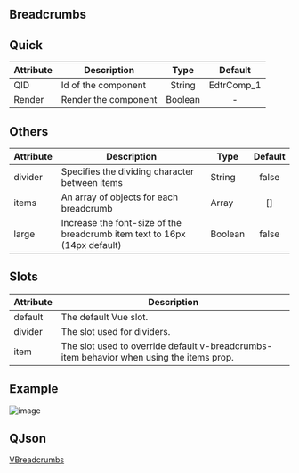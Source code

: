 ## Breadcrumbs

## Quick

| Attribute | Description          |  Type   |  Default   |
| --------- | -------------------- | :-----: | :--------: |
| QID       | Id of the component  | String  | EdtrComp_1 |
| Render    | Render the component | Boolean |     -      |

## Others

| Attribute | Description                                                  | Type    | Default |
| --------- | ------------------------------------------------------------ | ------- | :-----: |
| divider   | Specifies the dividing character between items               | String  |  false  |
| items     | An array of objects for each breadcrumb                      | Array   |   []    |
| large     | Increase the font-size of the breadcrumb item text to 16px (14px default) | Boolean |  false  |

## 

## Slots

| Attribute | Description                                                  |
| --------- | ------------------------------------------------------------ |
| default   | The default Vue slot.                                        |
| divider   | The slot used for dividers.                                  |
| item      | The slot used to override default v-breadcrumbs-item behavior when using the items prop. |


## Example

![image](https://cdn.softtech.com.tr/ngsp-quick/nemo/dev/mdImages/VBreadcrumbs/vbreadcrumbs.png)


## QJson
<a href="" onclick="this.href='?q=qjsons/breadcrumbs.qjson'; this.target=(window.location !== window.parent.location) ? '' : '_blank';"  target=''>VBreadcrumbs</a>